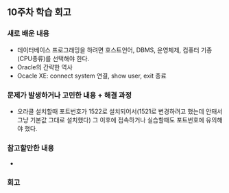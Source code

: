 ## 10주차 학습 회고

### 새로 배운 내용

- 데이터베이스 프로그래밍을 하려면 호스트언어, DBMS, 운영체제, 컴퓨터 기종(CPU종류)를 선택해야 한다.
- Oracle의 간략한 역사
- Ocacle XE: connect system 연결, show user, exit 종료
### 문제가 발생하거나 고민한 내용 + 해결 과정
- 오라클 설치할때 포트번호가 1522로 설치되어서(1521로 변경하려고 했는데 안돼서 그냥 기본값 그대로 설치했다) 그 이후에 접속하거나 실습할때도 포트번호에 유의해야 했다.
 

### 참고할만한 내용
- 

### 회고
